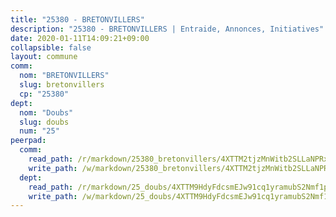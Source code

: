 ```yaml
---
title: "25380 - BRETONVILLERS"
description: "25380 - BRETONVILLERS | Entraide, Annonces, Initiatives"
date: 2020-01-11T14:09:21+09:00
collapsible: false
layout: commune
comm:
  nom: "BRETONVILLERS"
  slug: bretonvillers
  cp: "25380"
dept:
  nom: "Doubs"
  slug: doubs
  num: "25"
peerpad:
  comm:
    read_path: /r/markdown/25380_bretonvillers/4XTTM2tjzMnWitb2SLLaNPRxkwKoQeqVYchYwcMunw3EJi2ga
    write_path: /w/markdown/25380_bretonvillers/4XTTM2tjzMnWitb2SLLaNPRxkwKoQeqVYchYwcMunw3EJi2ga-K3TgUJ2Hu1mqkH3McZ4PmmUxBbJgtXSxwmH2Hp2nBWDYWkFKJKKwWPopZjzV4XrRTk9mGhXMdDjPynMTmo6onQ5TeDYHgMgscH3THjKm3tJxA4PySkSXhNx94Uk1rNj7cAExfBGe
  dept:
    read_path: /r/markdown/25_doubs/4XTTM9HdyFdcsmEJw91cq1yramubS2Nmf1ps2s84xcMxY74Zv
    write_path: /w/markdown/25_doubs/4XTTM9HdyFdcsmEJw91cq1yramubS2Nmf1ps2s84xcMxY74Zv-K3TgURza6A4QY75MscA2g52nUX9tjMQaHW9mgBSgyRKNNp3M6gkaXA9iDDtpbSx22mTSZbQLYS1izbwsznz8e9u5BERCmGKxZ379xV2nAaDe1bGyxrjytc7G1EcbGtknRFYQ1Lxp
---
```


